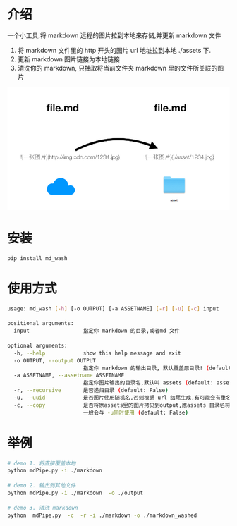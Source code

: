 # 介绍
一个小工具,将 markdown 远程的图片拉到本地来存储,并更新 markdown 文件

1. 将 markdown 文件里的 http 开头的图片 url 地址拉到本地 ./assets 下.
2. 更新 markdown 图片链接为本地链接
3. 清洗你的 markdown, 只抽取将当前文件夹 markdown 里的文件所关联的图片

![demo](https://github.com/zk4/md_wash/blob/master/intro.jpg)
# 安装
```
pip install md_wash
```

# 使用方式

``` bash
usage: md_wash [-h] [-o OUTPUT] [-a ASSETNAME] [-r] [-u] [-c] input

positional arguments:
  input                 指定你 markdown 的目录,或者md 文件

optional arguments:
  -h, --help            show this help message and exit
  -o OUTPUT, --output OUTPUT
                        指定你 markdown 的输出目录, 默认覆盖原目录! (default: None)
  -a ASSETNAME, --assetname ASSETNAME
                        指定你图片输出的目录名,默认叫 assets (default: assets)
  -r, --recursive       是否递归目录 (default: False)
  -u, --uuid            是否图片使用随机名,否则根据 url 结尾生成,有可能会有重名 (default: False)
  -c, --copy            是否将原assets里的图片拷贝到output,原assets 目录名将与参数的 assetname 一致,
                        一般会与 -u同时使用 (default: False)
```

# 举例
```bash
# demo 1. 将直接覆盖本地
python mdPipe.py -i ./markdown 

# demo 2. 输出到其他文件
python mdPipe.py -i ./markdown  -o ./output

# demo 3. 清洗 markdown
python  mdPipe.py  -c  -r -i ./markdown -o ./markdown_washed
```
